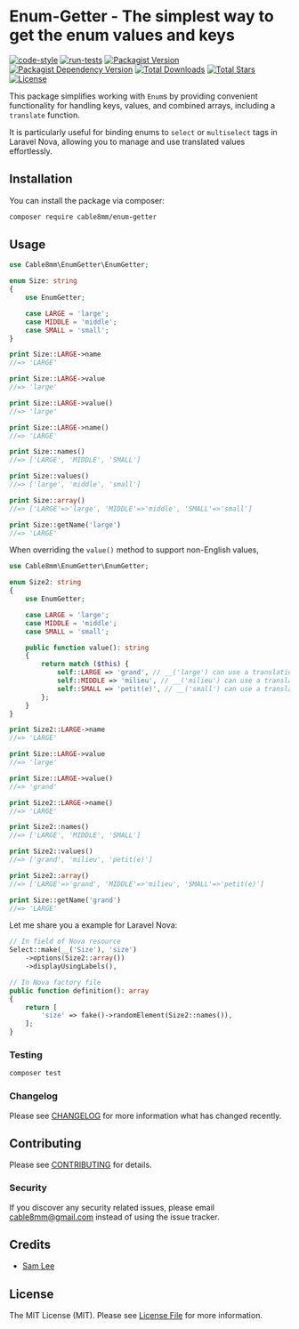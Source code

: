 # Enum-Getter - The simplest way to get the enum values and keys

[![code-style](https://github.com/cable8mm/enum-getter/actions/workflows/code-style.yml/badge.svg)](https://github.com/cable8mm/enum-getter/actions/workflows/code-style.yml)
[![run-tests](https://github.com/cable8mm/enum-getter/actions/workflows/run-tests.yml/badge.svg)](https://github.com/cable8mm/enum-getter/actions/workflows/run-tests.yml)
[![Packagist Version](https://img.shields.io/packagist/v/cable8mm/enum-getter)](https://packagist.org/packages/cable8mm/enum-getter)
[![Packagist Dependency Version](https://img.shields.io/packagist/dependency-v/cable8mm/enum-getter/php?logo=PHP&logoColor=white&color=777BB4
)](https://packagist.org/packages/cable8mm/enum-getter)
[![Total Downloads](https://img.shields.io/packagist/dt/cable8mm/enum-getter)](https://packagist.org/packages/cable8mm/enum-getter/stats)
[![Total Stars](https://img.shields.io/packagist/stars/cable8mm/enum-getter)](https://github.com/cable8mm/enum-getter/stargazers)
[![License](https://img.shields.io/packagist/l/cable8mm/enum-getter)](https://github.com/cable8mm/enum-getter/blob/main/LICENSE.md)

This package simplifies working with `Enum`s by providing convenient functionality for handling keys, values, and combined arrays, including a `translate` function.

It is particularly useful for binding enums to `select` or `multiselect` tags in Laravel Nova, allowing you to manage and use translated values effortlessly.

## Installation

You can install the package via composer:

```bash
composer require cable8mm/enum-getter
```

## Usage

```php
use Cable8mm\EnumGetter\EnumGetter;

enum Size: string
{
    use EnumGetter;

    case LARGE = 'large';
    case MIDDLE = 'middle';
    case SMALL = 'small';
}

print Size::LARGE->name
//=> 'LARGE'

print Size::LARGE->value
//=> 'large'

print Size::LARGE->value()
//=> 'large'

print Size::LARGE->name()
//=> 'LARGE'

print Size::names()
//=> ['LARGE', 'MIDDLE', 'SMALL']

print Size::values()
//=> ['large', 'middle', 'small']

print Size::array()
//=> ['LARGE'=>'large', 'MIDDLE'=>'middle', 'SMALL'=>'small']

print Size::getName('large')
//=> 'LARGE'
```

When overriding the `value()` method to support non-English values,

```php
use Cable8mm\EnumGetter\EnumGetter;

enum Size2: string
{
    use EnumGetter;

    case LARGE = 'large';
    case MIDDLE = 'middle';
    case SMALL = 'small';

    public function value(): string
    {
        return match ($this) {
            self::LARGE => 'grand', // __('large') can use a translation module
            self::MIDDLE => 'milieu', // __('milieu') can use a translation module
            self::SMALL => 'petit(e)', // __('small') can use a translation module
        };
    }
}

print Size2::LARGE->name
//=> 'LARGE'

print Size::LARGE->value
//=> 'large'

print Size::LARGE->value()
//=> 'grand'

print Size2::LARGE->name()
//=> 'LARGE'

print Size2::names()
//=> ['LARGE', 'MIDDLE', 'SMALL']

print Size2::values()
//=> ['grand', 'milieu', 'petit(e)']

print Size2::array()
//=> ['LARGE'=>'grand', 'MIDDLE'=>'milieu', 'SMALL'=>'petit(e)']

print Size::getName('grand')
//=> 'LARGE'
```

Let me share you a example for Laravel Nova:

```php
// In field of Nova resource
Select::make(__('Size'), 'size')
    ->options(Size2::array())
    ->displayUsingLabels(),

// In Nova factory file
public function definition(): array
{
    return [
        'size' => fake()->randomElement(Size2::names()),
    ];
}
```

### Testing

```bash
composer test
```

### Changelog

Please see [CHANGELOG](CHANGELOG.md) for more information what has changed recently.

## Contributing

Please see [CONTRIBUTING](CONTRIBUTING.md) for details.

### Security

If you discover any security related issues, please email <cable8mm@gmail.com> instead of using the issue tracker.

## Credits

- [Sam Lee](https://github.com/cable8mm)

## License

The MIT License (MIT). Please see [License File](LICENSE.md) for more information.

